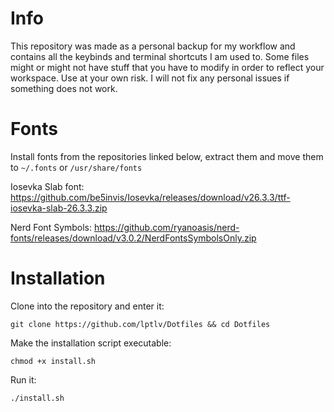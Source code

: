 # Info

This repository was made as a personal backup for my workflow and contains all the keybinds and terminal shortcuts I am used to. Some files might or might not have stuff that you have to modify in order to reflect your workspace. Use at your own risk. I will not fix any personal issues if something does not work.

# Fonts

Install fonts from the repositories linked below, extract them and move them to ```~/.fonts``` or ```/usr/share/fonts```

Iosevka Slab font: https://github.com/be5invis/Iosevka/releases/download/v26.3.3/ttf-iosevka-slab-26.3.3.zip

Nerd Font Symbols: https://github.com/ryanoasis/nerd-fonts/releases/download/v3.0.2/NerdFontsSymbolsOnly.zip

# Installation

Clone into the repository and enter it:
```
git clone https://github.com/lptlv/Dotfiles && cd Dotfiles
```

Make the installation script executable:
```
chmod +x install.sh
```

Run it:
```
./install.sh
```
